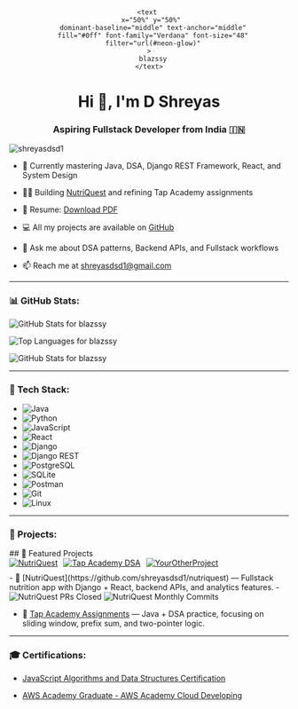 <!-- Paste this at the top of your README.md -->
<div align="center">

  <svg width="400" height="100" xmlns="http://www.w3.org/2000/svg">
    <defs>
      <filter id="neon-glow" x="-50%" y="-50%" width="200%" height="200%">
        <feGaussianBlur stdDeviation="4" result="blur"/>
        <feMerge>
          <feMergeNode in="blur"/>
          <feMergeNode in="blur"/>
          <feMergeNode in="SourceGraphic"/>
        </feMerge>
      </filter>
    </defs>

    <text 
      x="50%" y="50%" 
      dominant-baseline="middle" text-anchor="middle"
      fill="#0ff" font-family="Verdana" font-size="48"
      filter="url(#neon-glow)"
    >
      blazssy
    </text>
  </svg>

</div>
<h1 align="center">Hi 👋, I'm D Shreyas</h1>
<h3 align="center">Aspiring Fullstack Developer from India 🇮🇳</h3>

<p align="left">
  <img 
    src="https://komarev.com/ghpvc/?username=shreyasdsd1&label=Profile%20views&color=0e75b6&style=flat" 
    alt="shreyasdsd1" 
  />
</p>

- 🌱 Currently mastering Java, DSA, Django REST Framework, React, and System Design

- 👨‍💻 Building [NutriQuest](https://github.com/shreyasdsd1/NutriQuest) and refining Tap Academy assignments

- 📑 Resume: [Download PDF](https://drive.google.com/file/d/1pn6OfZ4kDQzT0Z0iDkhz1rO35LI-s0HC/view?usp=sharing)

- 💻 All my projects are available on [GitHub](https://github.com/shreyasdsd1)

- 💬 Ask me about DSA patterns, Backend APIs, and Fullstack workflows

- 📫 Reach me at shreyasdsd1@gmail.com

---

<h3 align="left">📊 GitHub Stats:</h3>

<p align="left">
 <img 
  src="https://github-readme-stats.vercel.app/api?username=blazssy&show_icons=true&theme=radical&count_private=true" 
  alt="GitHub Stats for blazssy" 
/>

</p>

<p align="left">
<img 
  src="https://github-readme-stats.vercel.app/api/top-langs/?username=blazssy&layout=compact&theme=radical" 
  alt="Top Languages for blazssy" 
/>



</p>

<p align="left">
 <img 
  src="https://github-readme-stats.vercel.app/api?username=blazssy&show_icons=true&theme=radical&count_private=true" 
  alt="GitHub Stats for blazssy" 
/>

</p>

---

<h3 align="left">🔧 Tech Stack:</h3>

- ![Java](https://img.shields.io/badge/java-%23ED8B00.svg?style=flat&logo=java&logoColor=white)
- ![Python](https://img.shields.io/badge/python-3670A0?style=flat&logo=python&logoColor=ffdd54)
- ![JavaScript](https://img.shields.io/badge/javascript-%23323330.svg?style=flat&logo=javascript&logoColor=%23F7DF1E)
- ![React](https://img.shields.io/badge/react-%2320232a.svg?style=flat&logo=react&logoColor=%61DAFB)
- ![Django](https://img.shields.io/badge/django-%23092E20.svg?style=flat&logo=django&logoColor=white)
- ![Django REST](https://img.shields.io/badge/Django-REST-ff1709?style=flat&logo=django&logoColor=white)
- ![PostgreSQL](https://img.shields.io/badge/postgres-%23316192.svg?style=flat&logo=postgresql&logoColor=white)
- ![SQLite](https://img.shields.io/badge/sqlite-%2307405e.svg?style=flat&logo=sqlite&logoColor=white)
- ![Postman](https://img.shields.io/badge/Postman-FF6C37?style=flat&logo=postman&logoColor=white)
- ![Git](https://img.shields.io/badge/git-%23F05033.svg?style=flat&logo=git&logoColor=white)
- ![Linux](https://img.shields.io/badge/Linux-FCC624?style=flat&logo=linux&logoColor=black)

---

<h3 align="left">📂 Projects:</h3>
## 🚀 Featured Projects



<div align="left" style="display: flex; gap: 10px; overflow-x: auto; padding-bottom: 10px;">

  <a href="https://github.com/blazssy/NutriQuest" target="_blank" rel="noopener noreferrer">
    <img 
      src="https://img.shields.io/badge/NutriQuest-Fullstack%20Nutrition%20App-blue?style=for-the-badge&logo=djangorestframework&logoColor=white" 
      alt="NutriQuest" 
    />
  </a>

  <a href="https://github.com/blazssy/TapAcademy-DSA" target="_blank" rel="noopener noreferrer">
    <img 
      src="https://img.shields.io/badge/TapAcademy-DSA%20Practice-green?style=for-the-badge&logo=java&logoColor=white" 
      alt="Tap Academy DSA" 
    />
  </a>

  <a href="https://github.com/blazssy/YourOtherProject" target="_blank" rel="noopener noreferrer">
    <img 
      src="https://img.shields.io/badge/YourProject-Feature%20X-red?style=for-the-badge&logo=react&logoColor=white" 
      alt="YourOtherProject" 
    />
  </a>

  <!-- Add more badges here following the same pattern -->
</div>
- 🥗 [NutriQuest](https://github.com/shreyasdsd1/nutriquest) — Fullstack nutrition app with Django + React, backend APIs, and analytics features.
- <img 
  src="https://img.shields.io/github/issues-pr-closed-raw/blazssy/NutriQuest?style=flat&logo=github&label=NutriQuest%20PRs" 
  alt="NutriQuest PRs Closed" 
/>
<img 
  src="https://img.shields.io/github/commit-activity/m/blazssy/NutriQuest?style=flat&logo=git&label=NutriQuest%20Commits" 
  alt="NutriQuest Monthly Commits" 
/>

- 📘 [Tap Academy Assignments](https://github.com/shreyasdsd1/TapAcademy-DSA) — Java + DSA practice, focusing on sliding window, prefix sum, and two-pointer logic.



---

<h3 align="left">🎓 Certifications:</h3>

- [JavaScript Algorithms and Data Structures Certification](https://drive.google.com/file/d/1K-bMIJWUFIEbTgAMGZmb-Kyvxl2LJ1U6/view?usp=sharing)

- [AWS Academy Graduate - AWS Academy Cloud Developing](https://www.credly.com/badges/3b96d27d-7efb-461c-b656-4781ee52c863/public_url)
